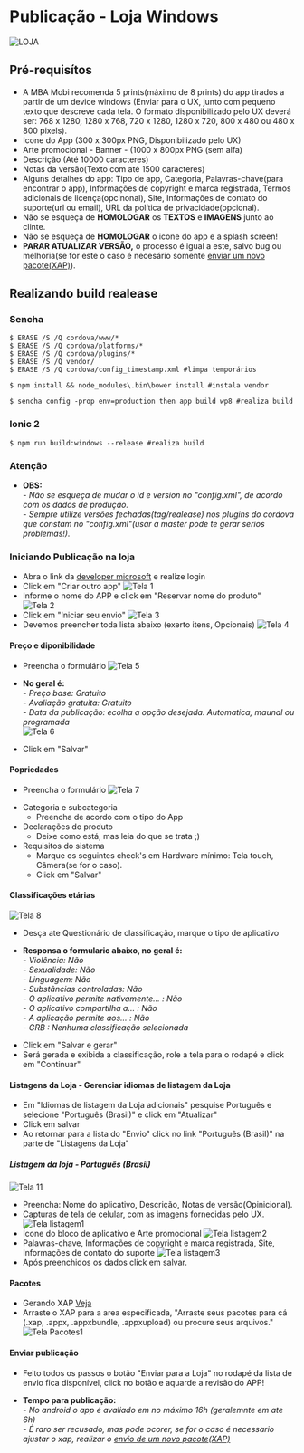 # Publicação - Loja Windows
![LOJA](/docs/img/loja.png)

## Pré-requisítos

- A MBA Mobi recomenda 5 prints(máximo de 8 prints) do app tirados a partir de um device windows (Enviar para o UX, junto com pequeno texto que descreve cada tela. O formato disponibilizado pelo UX deverá ser: 768 x 1280, 1280 x 768, 720 x 1280, 1280 x 720, 800 x 480 ou 480 x 800 pixels).
- Icone do App (300 x 300px PNG, Disponibilizado pelo UX)
- Arte promocional - Banner - (1000 x 800px PNG (sem alfa)
- Descrição (Até 10000 caracteres)
- Notas da versão(Texto com até 1500 caracteres)
- Alguns detalhes do app: Tipo de app, Categoria, Palavras-chave(para encontrar o app), Informações de copyright e marca registrada, Termos adicionais de licença(opcinonal), Site, Informações de contato do suporte(url ou email), URL da política de privacidade(opcional).
- Não se esqueça de <b>HOMOLOGAR</b> os <b>TEXTOS</b> e <b>IMAGENS</b> junto ao clinte.
- Não se esqueça de <b>HOMOLOGAR</b> o icone do app e a splash screen!
- <b>PARAR ATUALIZAR VERSÃO,</b> o processo é igual a este, salvo bug ou melhoria(se for este o caso é necesário somente [enviar um novo pacote(XAP)](/docs/README_WP_LOJA.md#pacotes)).

## Realizando build realease
### Sencha

`$ ERASE /S /Q cordova/www/* `<br/>
`$ ERASE /S /Q cordova/platforms/*`<br/>
`$ ERASE /S /Q cordova/plugins/*`<br/>
`$ ERASE /S /Q vendor/ `<br/>
`$ ERASE /S /Q cordova/config_timestamp.xml #limpa temporários`<br/>

`$ npm install && node_modules\.bin\bower install #instala vendor`<br/>

`$ sencha config -prop env=production then app build wp8 #realiza build`

### Ionic 2

`$ npm run build:windows --release #realiza build`

### Atenção
* <b>OBS:</b><br/>
    -<i> Não se esqueça de mudar o id e version no "config.xml", de acordo com os dados de produção.</i><br/>
    -<i> Sempre utilize versões fechadas(tag/realease) nos plugins do cordova que constam no "config.xml"(usar a master pode te gerar serios problemas!).</i>


### Iniciando Publicação na loja
- Abra o link da [developer microsoft](https://developer.microsoft.com/pt-br/dashboard/apps/overview) e realize login
- Click em "Criar outro app"
![Tela 1](/docs/img/wp/wp-tela1.png)
- Informe o nome do APP e click em "Reservar nome do produto"
![Tela 2](/docs/img/wp/wp-tela2.png)
- Click em "Iniciar seu envio"
![Tela 3](/docs/img/wp/wp-tela3.png)
- Devemos preencher toda lista abaixo (exerto itens, Opcionais)
![Tela 4](/docs/img/wp/wp-tela4.png)


#### Preço e diponibilidade
- Preencha o formulário
![Tela 5](/docs/img/wp/wp-tela5.png)
* <b>No geral é:</b><br/>
    -<i> Preço base: Gratuito</i><br/>
    -<i> Avaliação gratuita: Gratuito</i><br/>
    -<i> Data da publicação: ecolha a opção desejada. Automatica, maunal ou programada</i><br/>
![Tela 6](/docs/img/wp/wp-tela6.png)
- Click em "Salvar"

#### Popriedades
- Preencha o formulário
![Tela 7](/docs/img/wp/wp-tela7.png)
* Categoria e subcategoria
    - Preencha de acordo com o tipo do App</i><br/>
* Declarações do produto
    - Deixe como está, mas leia do que se trata ;)
* Requisitos do sistema
    - Marque os seguintes check's em Hardware mínimo: Tela touch, Câmera(se for o caso).
    - Click em "Salvar"

#### Classificações etárias
![Tela 8](/docs/img/wp/wp-tela8.png)
- Desça ate Questionário de classificação, marque o tipo de aplicativo
* <b>Responsa o formulario abaixo, no geral é:</b><br/>
    -<i> Violência: Não</i><br/>
    -<i> Sexualidade: Não</i><br/>
    -<i> Linguagem: Não</i><br/>
    -<i> Substâncias controladas: Não</i><br/>
    -<i> O aplicativo permite nativamente... : Não </i><br/>
    -<i> O aplicativo compartilha a... : Não</i><br/>
    -<i> A aplicação permite aos... : Não</i><br/>
    -<i> GRB : Nenhuma classificação selecionada</i><br/>
- Click em "Salvar e gerar"
- Será gerada e exibida a classificação, role a tela para o rodapé e click em "Continuar"


#### Listagens da Loja - Gerenciar idiomas de listagem da Loja
- Em "Idiomas de listagem da Loja adicionais" pesquise Português e selecione "Português (Brasil)" e click em "Atualizar"
- Click em salvar
- Ao retornar para a lista do "Envio" click no link "Português (Brasil)" na parte de "Listagens da Loja"

##### Listagem da loja - Português (Brasil)
![Tela 11](/docs/img/wp/wp-tela11.png)
- Preencha: Nome do aplicativo, Descrição, Notas de versão(Opinicional).
- Capturas de tela de celular, com as imagens fornecidas pelo UX.
![Tela listagem1](/docs/img/wp/wp-listagem-1.png)
- Ícone do bloco de aplicativo e Arte promocional
![Tela listagem2](/docs/img/wp/wp-listagem-2.png)
- Palavras-chave, Informações de copyright e marca registrada, Site, Informações de contato do suporte
![Tela listagem3](/docs/img/wp/wp-listagem-3.png)
- Após preenchidos os dados click em salvar.

#### Pacotes
- Gerando XAP [Veja](/docs/README_GERANDO_XAP.md)
- Arraste o XAP para a area especificada, "Arraste seus pacotes para cá (.xap, .appx, .appxbundle, .appxupload)  ou procure seus arquivos."
![Tela Pacotes1](/docs/img/wp/wp-pacotes1.png)

#### Enviar publicação
- Feito todos os passos o botão "Enviar para a Loja" no rodapé da lista de envio fica disponível, click no botão e aquarde a revisão do APP!
* <b>Tempo para publicação:</b><br/>
    -<i> No android o app é avaliado em no máximo 16h (geralemnte em ate 6h)</i><br/>
    -<i> É raro ser recusado, mas pode ocorer, se for o caso é necessario ajustar o xap, realizar o [envio de um novo pacote(XAP)](/docs/README_WP_LOJA.md#pacotes)</i><br/>